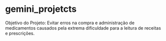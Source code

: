 # gemini_projetcts
Objetivo do Projeto:
  Evitar erros na compra e administração de medicamentos causados pela extrema dificuldade para a leitura de receitas e prescrições.

